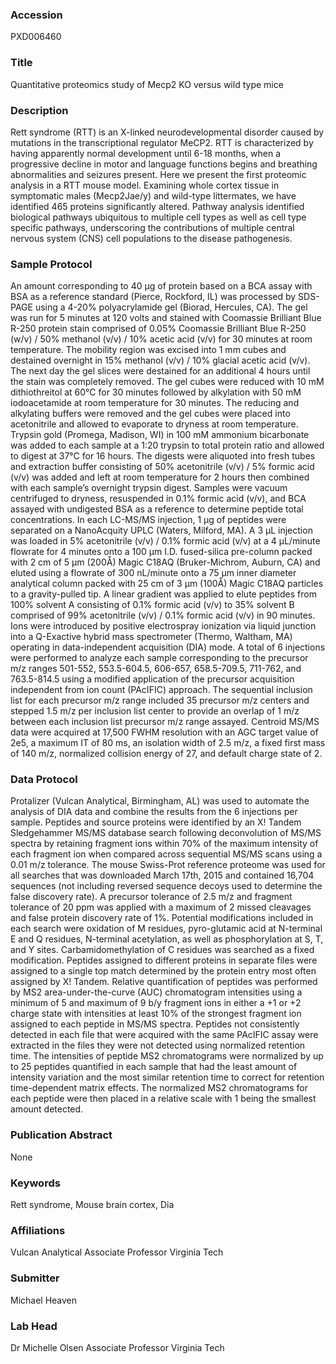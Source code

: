 ### Accession
PXD006460

### Title
Quantitative proteomics study of Mecp2 KO versus wild type mice

### Description
Rett syndrome (RTT) is an X-linked neurodevelopmental disorder caused by mutations in the transcriptional regulator MeCP2. RTT is characterized by having apparently normal development until 6-18 months, when a progressive decline in motor and language functions begins and breathing abnormalities and seizures present. Here we present the first proteomic analysis in a RTT mouse model. Examining whole cortex tissue in symptomatic males (Mecp2Jae/y) and wild-type littermates, we have identified 465 proteins significantly altered. Pathway analysis identified biological pathways ubiquitous to multiple cell types as well as cell type specific pathways, underscoring the contributions of multiple central nervous system (CNS) cell populations to the disease pathogenesis.

### Sample Protocol
An amount corresponding to 40 µg of protein based on a BCA assay with BSA as a reference standard (Pierce, Rockford, IL) was processed by SDS-PAGE using a 4-20% polyacrylamide gel (Biorad, Hercules, CA). The gel was run for 5 minutes at 120 volts and stained with Coomassie Brilliant Blue R-250 protein stain comprised of 0.05% Coomassie Brilliant Blue R-250 (w/v) / 50% methanol (v/v) / 10% acetic acid (v/v) for 30 minutes at room temperature. The mobility region was excised into 1 mm cubes and destained overnight in 15% methanol (v/v) / 10% glacial acetic acid (v/v). The next day the gel slices were destained for an additional 4 hours until the stain was completely removed. The gel cubes were reduced with 10 mM dithiothreitol at 60°C for 30 minutes followed by alkylation with 50 mM iodoacetamide at room temperature for 30 minutes. The reducing and alkylating buffers were removed and the gel cubes were placed into acetonitrile and allowed to evaporate to dryness at room temperature. Trypsin gold (Promega, Madison, WI) in 100 mM ammonium bicarbonate was added to each sample at a 1:20 trypsin to total protein ratio and allowed to digest at 37°C for 16 hours. The digests were aliquoted into fresh tubes and extraction buffer consisting of 50% acetonitrile (v/v) / 5% formic acid (v/v) was added and left at room temperature for 2 hours then combined with each sample’s overnight trypsin digest. Samples were vacuum centrifuged to dryness, resuspended in 0.1% formic acid (v/v), and BCA assayed with undigested BSA as a reference to determine peptide total concentrations.  In each LC-MS/MS injection, 1 µg of peptides were separated on a NanoAcquity UPLC (Waters, Milford, MA). A 3 µL injection was loaded in 5% acetonitrile (v/v) / 0.1% formic acid (v/v) at a 4 µL/minute flowrate for 4 minutes onto a 100 µm I.D. fused-silica pre-column packed with 2 cm of 5 µm (200Å) Magic C18AQ (Bruker-Michrom, Auburn, CA) and eluted using a flowrate of 300 nL/minute onto a 75 µm inner diameter analytical column packed with 25 cm of 3 µm (100Å) Magic C18AQ particles to a gravity-pulled tip. A linear gradient was applied to elute peptides from 100% solvent A consisting of 0.1% formic acid (v/v) to 35% solvent B comprised of 99% acetonitrile (v/v) / 0.1% formic acid (v/v) in 90 minutes. Ions were introduced by positive electrospray ionization via liquid junction into a Q-Exactive hybrid mass spectrometer (Thermo, Waltham, MA) operating in data-independent acquisition (DIA) mode. A total of 6 injections were performed to analyze each sample corresponding to the precursor m/z ranges 501-552, 553.5-604.5, 606-657, 658.5-709.5, 711-762, and 763.5-814.5 using a modified application of the precursor acquisition independent from ion count (PAcIFIC) approach. The sequential inclusion list for each precursor m/z range included 35 precursor m/z centers and stepped 1.5 m/z per inclusion list center to provide an overlap of 1 m/z between each inclusion list precursor m/z range assayed. Centroid MS/MS data were acquired at 17,500 FWHM resolution with an AGC target value of 2e5, a maximum IT of 80 ms, an isolation width of 2.5 m/z, a fixed first mass of 140 m/z, normalized collision energy of 27, and default charge state of 2.

### Data Protocol
Protalizer (Vulcan Analytical, Birmingham, AL) was used to automate the analysis of DIA data and combine the results from the 6 injections per sample. Peptides and source proteins were identified by an X! Tandem Sledgehammer MS/MS database search following deconvolution of MS/MS spectra by retaining fragment ions within 70% of the maximum intensity of each fragment ion when compared across sequential MS/MS scans using a 0.01 m/z tolerance. The mouse Swiss-Prot reference proteome was used for all searches that was downloaded March 17th, 2015 and contained 16,704 sequences (not including reversed sequence decoys used to determine the false discovery rate). A precursor tolerance of 2.5 m/z and fragment tolerance of 20 ppm was applied with a maximum of 2 missed cleavages and false protein discovery rate of 1%. Potential modifications included in each search were oxidation of M residues, pyro-glutamic acid at N-terminal E and Q residues, N-terminal acetylation, as well as phosphorylation at S, T, and Y sites. Carbamidomethylation of C residues was searched as a fixed modification. Peptides assigned to different proteins in separate files were assigned to a single top match determined by the protein entry most often assigned by X! Tandem. Relative quantification of peptides was performed by MS2 area-under-the-curve (AUC) chromatogram intensities using a minimum of 5 and maximum of 9 b/y fragment ions in either a +1 or +2 charge state with intensities at least 10% of the strongest fragment ion assigned to each peptide in MS/MS spectra. Peptides not consistently detected in each file that were acquired with the same PAcIFIC assay were extracted in the files they were not detected using normalized retention time. The intensities of peptide MS2 chromatograms were normalized by up to 25 peptides quantified in each sample that had the least amount of intensity variation and the most similar retention time to correct for retention time-dependent matrix effects. The normalized MS2 chromatograms for each peptide were then placed in a relative scale with 1 being the smallest amount detected.

### Publication Abstract
None

### Keywords
Rett syndrome, Mouse brain cortex, Dia

### Affiliations
Vulcan Analytical
Associate Professor Virginia Tech

### Submitter
Michael Heaven

### Lab Head
Dr Michelle Olsen
Associate Professor Virginia Tech


